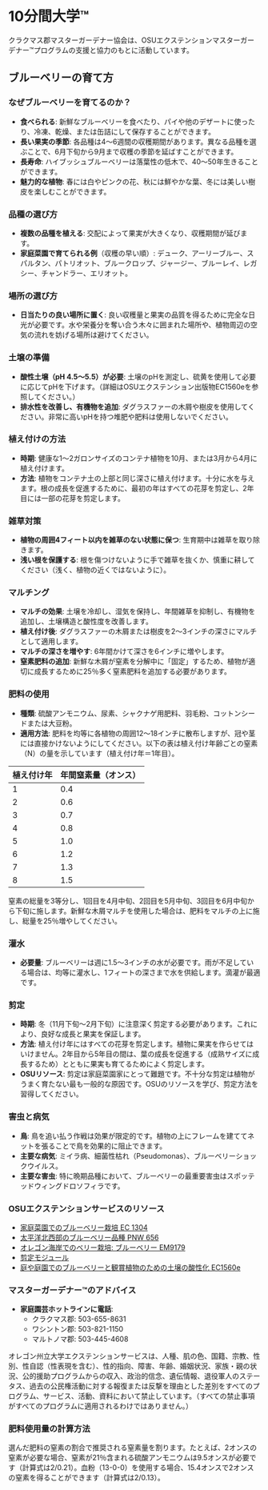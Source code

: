 # 10分間大学™  
クラクマス郡マスターガーデナー協会は、OSUエクステンションマスターガーデナー™プログラムの支援と協力のもとに活動しています。  

## ブルーベリーの育て方  

### なぜブルーベリーを育てるのか？  
- **食べられる**: 新鮮なブルーベリーを食べたり、パイや他のデザートに使ったり、冷凍、乾燥、または缶詰にして保存することができます。  
- **長い果実の季節**: 各品種は4～6週間の収穫期間があります。異なる品種を選ぶことで、6月下旬から9月まで収穫の季節を延ばすことができます。  
- **長寿命**: ハイブッシュブルーベリーは落葉性の低木で、40～50年生きることができます。  
- **魅力的な植物**: 春には白やピンクの花、秋には鮮やかな葉、冬には美しい樹皮を楽しむことができます。  

### 品種の選び方  
- **複数の品種を植える**: 交配によって果実が大きくなり、収穫期間が延びます。  
- **家庭菜園で育てられる例**（収穫の早い順）: デューク、アーリーブルー、スパルタン、パトリオット、ブルークロップ、ジャージー、ブルーレイ、レガシー、チャンドラー、エリオット。  

### 場所の選び方  
- **日当たりの良い場所に置く**: 良い収穫量と果実の品質を得るために完全な日光が必要です。水や栄養分を奪い合う木々に囲まれた場所や、植物周辺の空気の流れを妨げる場所は避けてください。  

### 土壌の準備  
- **酸性土壌（pH 4.5～5.5）が必要**: 土壌のpHを測定し、硫黄を使用して必要に応じてpHを下げます。（詳細はOSUエクステンション出版物EC1560eを参照してください。）  
- **排水性を改善し、有機物を追加**: ダグラスファーの木屑や樹皮を使用してください。非常に高いpHを持つ堆肥や肥料は使用しないでください。  

### 植え付けの方法  
- **時期**: 健康な1～2ガロンサイズのコンテナ植物を10月、または3月から4月に植え付けます。  
- **方法**: 植物をコンテナ土の上部と同じ深さに植え付けます。十分に水を与えます。根の成長を促進するために、最初の年はすべての花芽を剪定し、2年目には一部の花芽を剪定します。  

### 雑草対策  
- **植物の周囲4フィート以内を雑草のない状態に保つ**: 生育期中は雑草を取り除きます。  
- **浅い根を保護する**: 根を傷つけないように手で雑草を抜くか、慎重に耕してください（浅く、植物の近くではないように）。  

### マルチング  
- **マルチの効果**: 土壌を冷却し、湿気を保持し、年間雑草を抑制し、有機物を追加し、土壌構造と酸性度を改善します。  
- **植え付け後**: ダグラスファーの木屑または樹皮を2～3インチの深さにマルチとして適用します。  
- **マルチの深さを増やす**: 6年間かけて深さを6インチに増やします。  
- **窒素肥料の追加**: 新鮮な木屑が窒素を分解中に「固定」するため、植物が適切に成長するために25％多く窒素肥料を追加する必要があります。  

### 肥料の使用  
- **種類**: 硫酸アンモニウム、尿素、シャクナゲ用肥料、羽毛粉、コットンシードまたは大豆粉。  
- **適用方法**: 肥料を均等に各植物の周囲12～18インチに散布しますが、冠や茎には直接かけないようにしてください。以下の表は植え付け年齢ごとの窒素（N）の量を示しています（植え付け年＝1年目）。  

| 植え付け年 | 年間窒素量（オンス） |
|-----------|-------------------|
| 1         | 0.4               |
| 2         | 0.6               |
| 3         | 0.7               |
| 4         | 0.8               |
| 5         | 1.0               |
| 6         | 1.2               |
| 7         | 1.3               |
| 8         | 1.5               |

窒素の総量を3等分し、1回目を4月中旬、2回目を5月中旬、3回目を6月中旬から下旬に施します。新鮮な木屑マルチを使用した場合は、肥料をマルチの上に施し、総量を25％増やしてください。  

### 灌水  
- **必要量**: ブルーベリーは週に1.5～3インチの水が必要です。雨が不足している場合は、均等に灌水し、1フィートの深さまで水を供給します。滴灌が最適です。  

### 剪定  
- **時期**: 冬（11月下旬～2月下旬）に注意深く剪定する必要があります。これにより、良好な成長と果実を保証します。  
- **方法**: 植え付け年にはすべての花芽を剪定します。植物に果実を作らせてはいけません。2年目から5年目の間は、葉の成長を促進する（成熟サイズに成長するため）とともに果実も育てるためによく剪定します。  
- **OSUリソース**: 剪定は家庭菜園家にとって難題です。不十分な剪定は植物がうまく育たない最も一般的な原因です。OSUのリソースを学び、剪定方法を習得してください。  

### 害虫と病気  
- **鳥**: 鳥を追い払う作戦は効果が限定的です。植物の上にフレームを建ててネットを張ることで鳥を効果的に阻止できます。  
- **主要な病気**: ミイラ病、細菌性枯れ（Pseudomonas）、ブルーベリーショックウイルス。  
- **主要な害虫**: 特に晩期品種において、ブルーベリーの最重要害虫はスポッテッドウィングドロソフィラです。  

### OSUエクステンションサービスのリソース  
- [家庭菜園でのブルーベリー栽培 EC 1304](https://catalog.extension.oregonstate.edu/)  
- [太平洋北西部のブルーベリー品種 PNW 656](https://catalog.extension.oregonstate.edu/)  
- [オレゴン海岸でのベリー栽培: ブルーベリー EM9179](https://catalog.extension.oregonstate.edu/)  
- [剪定モジュール](https://workspace.oregonstate.edu/course/pruning-blueberries?hsLang=en)  
- [庭や庭園でのブルーベリーと観賞植物のための土壌の酸性化 EC1560e](https://catalog.extension.oregonstate.edu/)  

### マスターガーデナー™のアドバイス  
- **家庭園芸ホットラインに電話**:  
  - クラクマス郡: 503-655-8631  
  - ワシントン郡: 503-821-1150  
  - マルトノマ郡: 503-445-4608  

オレゴン州立大学エクステンションサービスは、人種、肌の色、国籍、宗教、性別、性自認（性表現を含む）、性的指向、障害、年齢、婚姻状況、家族・親の状況、公的援助プログラムからの収入、政治的信念、遺伝情報、退役軍人のステータス、過去の公民権活動に対する報復または反撃を理由とした差別をすべてのプログラム、サービス、活動、資料において禁止しています。（すべての禁止事項がすべてのプログラムに適用されるわけではありません。）  

### 肥料使用量の計算方法  
選んだ肥料の窒素の割合で推奨される窒素量を割ります。たとえば、2オンスの窒素が必要な場合、窒素が21％含まれる硫酸アンモニウムは9.5オンスが必要です（計算式は2/0.21）。血粉（13-0-0）を使用する場合、15.4オンスで2オンスの窒素を得ることができます（計算式は2/0.13）。